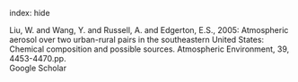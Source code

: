 index: hide

<div class="Citation">

  <div class="Citation-body">
    <div class="Citation-text">Liu, W. and Wang, Y. and Russell, A. and Edgerton, E.S., 2005: Atmospheric aerosol over two urban-rural pairs in the southeastern United States: Chemical composition and possible sources. <span class="Article-journal">Atmospheric Environment, </span><span class="Article-volume">39, </span>4453-4470.pp.</div>
    <div class="Citation-links">
      <div class="CitationLink" data-href="https://scholar.google.com/scholar?q=Atmospheric+aerosol+over+two+urban-rural+pairs+in+the+southeastern+United+States%3A+Chemical+composition+and+possible+sources">
        <div class="CitationLink-icon CitationLink-Scholar"></div>
        <div class="CitationLink-text">Google Scholar</div>
      </div>
    </div>
  </div>
</div>


<div class="Citation-copy">

</div>